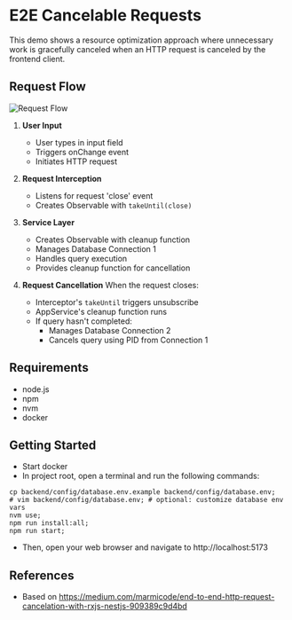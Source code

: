 # E2E Cancelable Requests

This demo shows a resource optimization approach where unnecessary work is gracefully canceled when an HTTP request is canceled by the frontend client.

## Request Flow

![Request Flow](https://i.ibb.co/mrkR30RM/excalidraw-claymate.gif)

1. **User Input**

   - User types in input field
   - Triggers onChange event
   - Initiates HTTP request

2. **Request Interception**

   - Listens for request 'close' event
   - Creates Observable with `takeUntil(close)`

3. **Service Layer**

   - Creates Observable with cleanup function
   - Manages Database Connection 1
   - Handles query execution
   - Provides cleanup function for cancellation

4. **Request Cancellation**
   When the request closes:
   - Interceptor's `takeUntil` triggers unsubscribe
   - AppService's cleanup function runs
   - If query hasn't completed:
     - Manages Database Connection 2
     - Cancels query using PID from Connection 1

## Requirements

- node.js
- npm
- nvm
- docker

## Getting Started

- Start docker
- In project root, open a terminal and run the following commands:

```
cp backend/config/database.env.example backend/config/database.env;
# vim backend/config/database.env; # optional: customize database env vars
nvm use;
npm run install:all;
npm run start;
```

- Then, open your web browser and navigate to http://localhost:5173

## References

- Based on https://medium.com/marmicode/end-to-end-http-request-cancelation-with-rxjs-nestjs-909389c9d4bd
